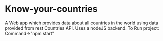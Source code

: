 # Know-your-countries
A Web app which provides data about all countries in the world using data provided from rest Countries API.
Uses a nodeJS backend. 
To Run project: Command->"npm start"

